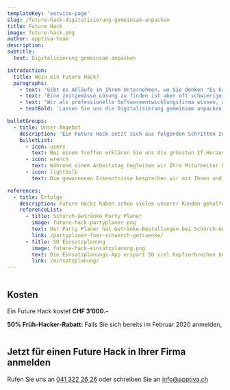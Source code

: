 ```yaml
---
templateKey: 'service-page'
slug: /future-hack-digitalisierung-gemeinsam-anpacken
title: Future Hack
image: future-hack.png
author: apptiva-team
description:
subtitle:
  text: Digitalisierung gemeinsam anpacken

introduction:
  title: Wozu ein Future Hack?
  paragraphs:
    - text: 'Gibt es Abläufe in Ihrem Unternehmen, wo Sie denken "Es kann doch nicht sein, dass wir das im Jahr 2020 noch so handgestrickt lösen?"'
    - text: 'Eine zeitgemässe Lösung zu finden ist aber oft schwieriger, als man denkt. Wenn eine Google-Recherche keine passenden Lösungen ausspuckt, bleibt meist alles beim Alten.'
    - text: 'Wir als professionelle Softwareentwicklungsfirma wissen, wie Probleme durch den Einsatz von passenden IT-Lösungen nachhaltig gelöst werden können.'
    - textBold: 'Lassen Sie uns die Digitalisierung gemeinsam anpacken!'

bulletGroups:
  - title: Unser Angebot
    description: 'Ein Future Hack setzt sich aus folgenden Schritten zusammen:'
    bulletList:
      - icon: users
        text: Bei einem Treffen erklären Sie uns die grössten IT-Herausforderungen in Ihrem Unternehmen.
      - icon: wrench
        text: Während einem Arbeitstag begleiten wir Ihre Mitarbeiter bei ihrer täglichen Arbeit und lernen ihre Probleme.
      - icon: lightbulb
        text: Die gewonnenen Erkenntnisse besprechen wir mit Ihnen und machen konkrete Vorschläge, wie diese Herausforderungen nachhaltig gelöst werden können (inkl. Schätzung des Sparpotentials und der Kosten).

references:
  - title: Erfolge
    description: Future Hacks haben schon vielen unserer Kunden geholfen, interne Prozesse durch Digitalisierung angenehmer und effizienter zu gestalten.
    referenceList:
      - title: Schürch-Getränke Party Planer
        image: future-hack-partyplaner.png
        text: Der Party Planer hat Getränke-Bestellungen bei Schürch-Getränke stark vereinfacht.
        link: /partyplaner-fuer-schuerch-getraenke/
      - title: SD Einsatzplanung
        image: future-hack-einsatzplanung.png
        text: Die Einsatzplanungs-App erspart SD viel Kopfzerbrechen bei der Personalverwaltung.
        link: /einsatzplanung/
---
```


<div class="full-width" style="overflow: auto;">
<div class="container">

## Kosten

Ein Future Hack kostet **CHF 3’000.-**

**50% Früh-Hacker-Rabatt:** Falls Sie sich bereits im Februar 2020 anmelden,

</div>
</div>

<div class="full-width " style="overflow: auto;">
<div class="container">

## Jetzt für einen Future Hack in Ihrer Firma anmelden

Rufen Sie uns an [041 322 26 26](tel:+41413222626) oder schreiben Sie an [info@­apptiva.ch](mailto:info@apptiva.ch)

</div>
</div>
